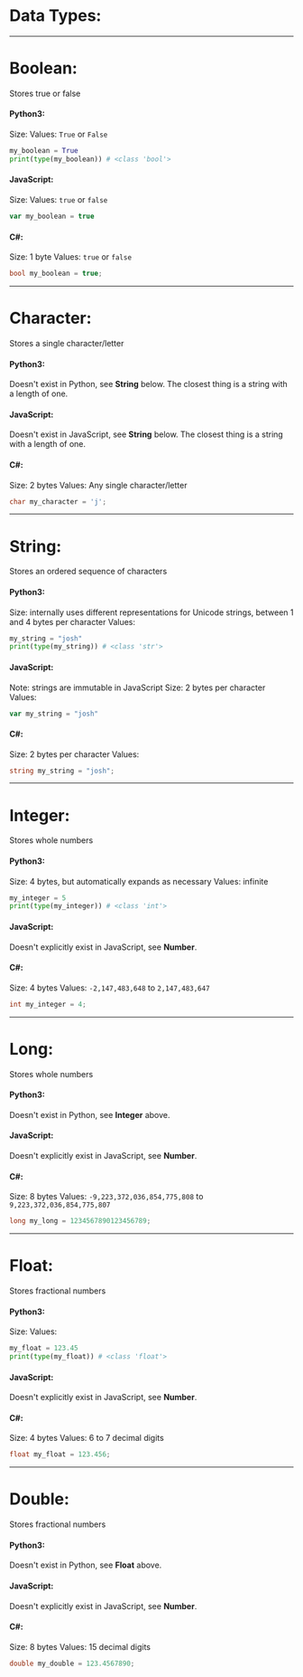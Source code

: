 # Data Types:

---

# Boolean:
Stores true or false

#### Python3:
Size: 
Values: `True` or `False`
``` python
my_boolean = True
print(type(my_boolean)) # <class 'bool'>
```

#### JavaScript:
Size: 
Values: `true` or `false`
``` js
var my_boolean = true
```

#### C#:
Size: 1 byte
Values: `true` or `false`
``` csharp
bool my_boolean = true;
```

---

# Character:
Stores a single character/letter

#### Python3:
Doesn't exist in Python, see **String** below. The closest thing is a string with a length of one.

#### JavaScript:
Doesn't exist in JavaScript, see **String** below. The closest thing is a string with a length of one.

#### C#:
Size: 2 bytes
Values: Any single character/letter
``` csharp
char my_character = 'j';
```

---

# String:
Stores an ordered sequence of characters

#### Python3:
Size: internally uses different representations for Unicode strings, between 1 and 4 bytes per character
Values: 
``` python
my_string = "josh"
print(type(my_string)) # <class 'str'>
```

#### JavaScript:
Note: strings are immutable in JavaScript
Size: 2 bytes per character
Values: 
``` js
var my_string = "josh"
```

#### C#:
Size: 2 bytes per character
Values: 
``` csharp
string my_string = "josh";
```

---

# Integer:
Stores whole numbers

#### Python3:
Size: 4 bytes, but automatically expands as necessary
Values: infinite
``` python
my_integer = 5
print(type(my_integer)) # <class 'int'>
```

#### JavaScript:
Doesn't explicitly exist in JavaScript, see **Number**.

#### C#:
Size: 4 bytes
Values: `-2,147,483,648` to `2,147,483,647`
``` csharp
int my_integer = 4;
```

---

# Long:
Stores whole numbers

#### Python3:
Doesn't exist in Python, see **Integer** above.

#### JavaScript:
Doesn't explicitly exist in JavaScript, see **Number**.

#### C#:
Size: 8 bytes
Values: `-9,223,372,036,854,775,808` to `9,223,372,036,854,775,807`
``` csharp
long my_long = 1234567890123456789;
```

---

# Float:
Stores fractional numbers

#### Python3:
Size: 
Values:
``` python
my_float = 123.45
print(type(my_float)) # <class 'float'>
```

#### JavaScript:
Doesn't explicitly exist in JavaScript, see **Number**.

#### C#:
Size: 4 bytes
Values: 6 to 7 decimal digits
``` csharp
float my_float = 123.456;
```

---

# Double:
Stores fractional numbers

#### Python3:
Doesn't exist in Python, see **Float** above.

#### JavaScript:
Doesn't explicitly exist in JavaScript, see **Number**.

#### C#:
Size: 8 bytes
Values: 15 decimal digits
``` csharp
double my_double = 123.4567890;
```
